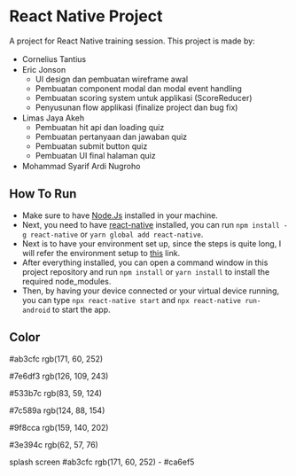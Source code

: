 # React Native Project
A project for React Native training session. This project is made by:

- Cornelius Tantius [<img src="https://img.shields.io/badge/GitHub-100000?logo=github&logoColor=white" height="16px"/>](https://github.com/CorneliusTantius)
- Eric Jonson [<img src="https://img.shields.io/badge/GitHub-100000?logo=github&logoColor=white" height="16px"/>](https://github.com/Eric-J04)
  - UI design dan pembuatan wireframe awal
  - Pembuatan component modal dan modal event handling
  - Pembuatan scoring system untuk applikasi (ScoreReducer)
  - Penyusunan flow applikasi (finalize project dan bug fix)
- Limas Jaya Akeh [<img src="https://img.shields.io/badge/GitHub-100000?logo=github&logoColor=white" height="16px"/>](https://github.com/limasakeh)
  - Pembuatan hit api dan loading quiz
  - Pembuatan pertanyaan dan jawaban quiz
  - Pembuatan submit button quiz
  - Pembuatan UI final halaman quiz
- Mohammad Syarif Ardi Nugroho [<img src="https://img.shields.io/badge/GitHub-100000?logo=github&logoColor=white" height="16px"/>](https://github.com/ardin301)


## How To Run
- Make sure to have [Node.Js](https://nodejs.org/en/) installed in your machine.
- Next, you need to have [react-native](https://www.npmjs.com/package/react-native) installed, you can run `npm install -g react-native` or `yarn global add react-native`.
- Next is to have your environment set up, since the steps is quite long, I will refer the environment setup to [this](https://reactnative.dev/docs/environment-setup) link.
- After everything installed, you can open a command window in this project repository and run `npm install` or `yarn install` to install the required node_modules.
- Then, by having your device connected or your virtual device running, you can type `npx react-native start` and `npx react-native run-android` to start the app.


## Color
#ab3cfc	rgb(171, 60, 252)

#7e6df3	rgb(126, 109, 243)

#533b7c	rgb(83, 59, 124)

#7c589a	rgb(124, 88, 154)

#9f8cca	rgb(159, 140, 202)

#3e394c	rgb(62, 57, 76)

splash screen
#ab3cfc	rgb(171, 60, 252) - #ca6ef5
